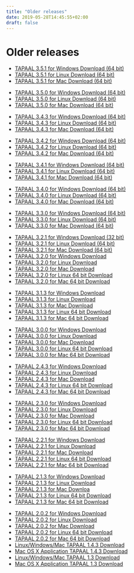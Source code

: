 ```yaml
---
title: "Older releases"
date: 2019-05-28T14:45:55+02:00
draft: false
---
```

# Older releases

<ul><li><a href="/fileadmin/download/tapaal-3.5/tapaal-3.5.1-win64.zip" class="download">TAPAAL 3.5.1 for Windows Download (64 bit)</a></li><li><a href="/fileadmin/download/tapaal-3.5/tapaal-3.5.1-linux64.zip" class="download">TAPAAL 3.5.1 for Linux Download (64 bit)<br></a></li><li><a href="/fileadmin/download/tapaal-3.5/tapaal-3.5.1-mac64.dmg" class="download">TAPAAL 3.5.1 for Mac Download (64 bit)</a></li></ul><ul><li><a href="/fileadmin/download/tapaal-3.5/tapaal-3.5.0-win64.zip" class="download">TAPAAL 3.5.0 for Windows Download (64 bit)</a></li><li><a href="/fileadmin/download/tapaal-3.5/tapaal-3.5.0-linux64.zip" class="download">TAPAAL 3.5.0 for Linux Download (64 bit)<br></a></li><li><a href="/fileadmin/download/tapaal-3.5/tapaal-3.5.0-mac64.dmg" class="download">TAPAAL 3.5.0 for Mac Download (64 bit)</a></li></ul><ul><li><a href="/fileadmin/download/tapaal-3.4/tapaal-3.4.3-win64.zip" class="download">TAPAAL 3.4.3 for Windows Download (64 bit)</a></li><li><a href="/fileadmin/download/tapaal-3.4/tapaal-3.4.3-linux64.zip" class="download">TAPAAL 3.4.3 for Linux Download (64 bit)<br></a></li><li><a href="/fileadmin/download/tapaal-3.4/tapaal-3.4.3-mac64.dmg" class="download">TAPAAL 3.4.3 for Mac Download (64 bit)</a></li></ul><ul><li><a href="/fileadmin/download/tapaal-3.4/tapaal-3.4.2-win64.zip" class="download">TAPAAL 3.4.2 for Windows Download (64 bit)</a></li><li><a href="/fileadmin/download/tapaal-3.4/tapaal-3.4.2-linux64.zip" class="download">TAPAAL 3.4.2 for Linux Download (64 bit)</a></li><li><a href="/fileadmin/download/tapaal-3.4/tapaal-3.4.2-mac64.dmg" class="download">TAPAAL 3.4.2 for Mac Download (64 bit)</a></li></ul><ul><li><a href="/fileadmin/download/tapaal-3.4/tapaal-3.4.1-win64.zip" class="download">TAPAAL 3.4.1 for Windows Download (64 bit)</a></li><li><a href="/fileadmin/download/tapaal-3.4/tapaal-3.4.1-linux64.zip" class="download">TAPAAL 3.4.1 for Linux Download (64 bit)<br></a></li><li><a href="/fileadmin/download/tapaal-3.4/tapaal-3.4.1-mac64.dmg" class="download">TAPAAL 3.4.1 for Mac Download (64 bit)</a></li></ul><ul><li><a href="/fileadmin/download/tapaal-3.4/tapaal-3.4.0-win64.zip" class="download">TAPAAL 3.4.0 for Windows Download (64 bit)</a></li><li><a href="/fileadmin/download/tapaal-3.4/tapaal-3.4.0-linux64.zip" class="download">TAPAAL 3.4.0 for Linux Download (64 bit)<br></a></li><li><a href="/fileadmin/download/tapaal-3.4/tapaal-3.4.0-mac64.dmg" class="download">TAPAAL 3.4.0 for Mac Download (64 bit)</a></li></ul><ul><li><a href="/fileadmin/download/tapaal-3.3/tapaal-3.3.0-win64.zip" class="download">TAPAAL 3.3.0 for Windows Download (64 bit)</a></li><li><a href="/fileadmin/download/tapaal-3.3/tapaal-3.3.0-linux64.zip" class="download">TAPAAL 3.3.0 for Linux Download (64 bit)<br></a></li><li><a href="/fileadmin/download/tapaal-3.3/tapaal-3.3.0-mac64.dmg" class="download">TAPAAL 3.3.0 for Mac Download (64 bit)</a></li></ul><ul><li><a href="/fileadmin/download/tapaal-3.2/tapaal-3.2.1-win.zip" class="download">TAPAAL 3.2.1 for Windows Download (32 bit)</a></li><li><a href="/fileadmin/download/tapaal-3.2/tapaal-3.2.1-linux64.zip" class="download">TAPAAL 3.2.1 for Linux Download (64 bit)<br></a></li><li><a href="/fileadmin/download/tapaal-3.2/tapaal-3.2.1-mac64.dmg" class="download">TAPAAL 3.2.1 for Mac Download (64 bit)</a></li><li><a href="/fileadmin/download/tapaal-3.2/tapaal-3.2.0-win.zip" class="download">TAPAAL 3.2.0</a><a href="/fileadmin/download/tapaal-3.2/tapaal-3.2.0-win.zip" class="download">&nbsp;for Windows Download</a></li><li><a href="/fileadmin/download/tapaal-3.2/tapaal-3.2.0-linux.zip" class="download">TAPAAL 3.2.0 for Linux Download</a></li><li><a href="/fileadmin/download/tapaal-3.2/tapaal-3.2.0-mac.dmg" class="download">TAPAAL 3.2.0 for Mac Download</a></li><li><a href="/fileadmin/download/tapaal-3.2/tapaal-3.2.0-linux64.zip" class="download">TAPAAL 3.2.0</a><a href="/fileadmin/download/tapaal-3.2/tapaal-3.2.0-linux64.zip" class="download">&nbsp;for Linux 64 bit Download</a></li><li><a href="/fileadmin/download/tapaal-3.2/tapaal-3.2.0-mac64.dmg" class="download">TAPAAL 3.2.0 for Mac 64 bit Download</a></li></ul><ul><li><a href="/fileadmin/download/tapaal-3.1/tapaal-3.1.3-win.zip" class="download">TAPAAL 3.1.3 for Windows Download</a></li><li><a href="/fileadmin/download/tapaal-3.1/tapaal-3.1.3-linux.zip" class="download">TAPAAL 3.1.3 for Linux Download</a></li><li><a href="/fileadmin/download/tapaal-3.1/tapaal-3.1.3-mac.dmg" class="download">TAPAAL 3.1.3 for Mac Download</a></li><li><a href="/fileadmin/download/tapaal-3.1/tapaal-3.1.3-linux64.zip" class="download">TAPAAL 3.1.3 for Linux 64 bit Download</a></li><li><a href="/fileadmin/download/tapaal-3.1/tapaal-3.1.3-mac64.dmg" class="download">TAPAAL 3.1.3 for Mac 64 bit Download</a></li></ul><ul><li><a href="/fileadmin/download/tapaal-3.0/tapaal-3.0.0-win.zip" class="download">TAPAAL 3.0.0 for Windows Download</a></li><li><a href="/fileadmin/download/tapaal-3.0/tapaal-3.0.0-linux.zip" class="download">TAPAAL 3.0.0 for Linux Download</a></li><li><a href="/fileadmin/download/tapaal-3.0/tapaal-3.0.0-mac.dmg" class="download">TAPAAL 3.0.0 for Mac Download</a></li><li><a href="/fileadmin/download/tapaal-3.0/tapaal-3.0.0-linux64.zip" class="download">TAPAAL 3.0.0 for Linux 64 bit Download</a></li><li><a href="/fileadmin/download/tapaal-3.0/tapaal-3.0.0-mac64.dmg" class="download">TAPAAL 3.0.0 for Mac 64 bit Download</a></li></ul><ul><li><a href="/fileadmin/download/tapaal-2.4/tapaal-2.4.3-win.zip" class="download">TAPAAL 2.4.3 for Windows Download</a></li><li><a href="/fileadmin/download/tapaal-2.4/tapaal-2.4.3-linux.zip" class="download">TAPAAL 2.4.3 for Linux Download</a></li><li><a href="/fileadmin/download/tapaal-2.4/tapaal-2.4.3-mac.dmg" class="download">TAPAAL 2.4.3 for Mac Download</a></li><li><a href="/fileadmin/download/tapaal-2.4/tapaal-2.4.3-linux64.zip" class="download">TAPAAL 2.4.3 for Linux 64 bit Download</a></li><li><a href="/fileadmin/download/tapaal-2.4/tapaal-2.4.3-mac64.dmg" class="download">TAPAAL 2.4.3 for Mac 64 bit Download</a></li></ul><ul><li><a href="/fileadmin/download/tapaal-2.3/tapaal-2.3.0-win.zip" class="download">TAPAAL 2.3.0 for Windows Download</a></li><li><a href="/fileadmin/download/tapaal-2.3/tapaal-2.3.0-linux.zip" class="download">TAPAAL 2.3.0 for Linux Download</a></li><li><a href="/fileadmin/download/tapaal-2.3/tapaal-2.3.0-mac.dmg" class="download">TAPAAL 2.3.0 for Mac Download</a></li><li><a href="/fileadmin/download/tapaal-2.3/tapaal-2.3.0-linux64.zip" class="download">TAPAAL 2.3.0 for Linux 64 bit Download</a></li><li><a href="/fileadmin/download/tapaal-2.3/tapaal-2.3.0-mac64.dmg" class="download">TAPAAL 2.3.0 for Mac 64 bit Download</a></li></ul><ul><li><a href="/fileadmin/download/tapaal-2.2/tapaal-2.2.1-win.zip" class="download">TAPAAL 2.2.1 for Windows Download</a></li><li><a href="/fileadmin/download/tapaal-2.2/tapaal-2.2.1-linux.zip" class="download">TAPAAL 2.2.1 for Linux Download</a></li><li><a href="/fileadmin/download/tapaal-2.2/tapaal-2.2.1-mac.dmg" class="download">TAPAAL 2.2.1 for Mac Download</a></li><li><a href="/fileadmin/download/tapaal-2.2/tapaal-2.2.1-linux64.zip" class="download">TAPAAL 2.2.1 for Linux 64 bit Download</a></li><li><a href="/fileadmin/download/tapaal-2.2/tapaal-2.2.1-mac64.dmg" class="download">TAPAAL 2.2.1 for Mac 64 bit Download</a></li></ul><ul><li><a href="/fileadmin/download/tapaal-2.1/tapaal-2.1.3-win.zip" class="download">TAPAAL 2.1.3 for Windows Download</a></li><li><a href="/fileadmin/download/tapaal-2.1/tapaal-2.1.3-linux.zip" class="download">TAPAAL 2.1.3 for Linux Download</a></li><li><a href="/fileadmin/download/tapaal-2.1/tapaal-2.1.3-mac.dmg" class="download">TAPAAL 2.1.3 for Mac Downloa</a></li><li><a href="/fileadmin/download/tapaal-2.1/tapaal-2.1.3-linux64.zip" class="download">TAPAAL 2.1.3 for Linux 64 bit Download</a></li><li><a href="/fileadmin/download/tapaal-2.1/tapaal-2.1.3-mac64.dmg" class="download">TAPAAL 2.1.3 for Mac 64 bit Download</a></li></ul><ul><li><a href="/fileadmin/download/tapaal-2.0/tapaal-2.0.2-win.zip" class="download">TAPAAL 2.0.2 for Windows Download</a></li><li><a href="/fileadmin/download/tapaal-2.0/tapaal-2.0.2-linux.zip" class="download">TAPAAL 2.0.2 for Linux Download</a></li><li><a href="/fileadmin/download/tapaal-2.0/tapaal-2.0.2-mac.dmg" class="download">TAPAAL 2.0.2 for Mac Download</a></li><li><a href="/fileadmin/download/tapaal-2.0/tapaal-2.0.2-linux64.zip" class="download">TAPAAL 2.0.2 for Linux 64 bit Download</a></li><li><a href="/fileadmin/download/tapaal-2.0/tapaal-2.0.2-mac64.dmg" class="download">TAPAAL 2.0.2 for Mac 64 bit Download</a></li><li><a href="/fileadmin/download/tapaal-1.4/tapaal-1.4.3.zip" class="download">Linux/Windows/Mac TAPAAL 1.4.3 Download</a></li><li><a href="/fileadmin/download/tapaal-1.4/tapaal-1.4.3-mac.zip" class="download">Mac OS X Application TAPAAL 1.4.3 Download</a></li><li><a href="/fileadmin/download/tapaal-1.3/tapaal-1.3.zip" class="download">Linux/Windows/Mac TAPAAL 1.3 Download</a></li><li><a href="/fileadmin/download/tapaal-1.3/tapaal-1.3-mac.zip" class="download">Mac OS X Application TAPAAL 1.3 Download</a></li></ul>